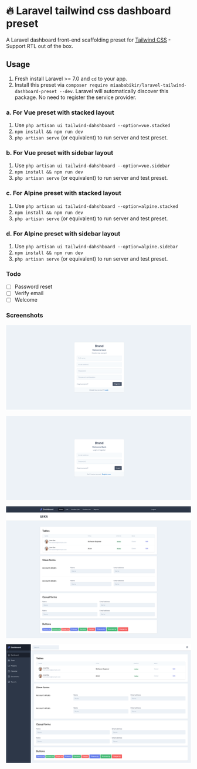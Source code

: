 # :fire: Laravel tailwind css dashboard preset
A Laravel dashboard front-end scaffolding preset for [Tailwind CSS](https://tailwindcss.com) - Support RTL out of the box.

## Usage

1. Fresh install Laravel >= 7.0 and `cd` to your app.
2. Install this preset via `composer require miaababikir/laravel-tailwind-dashboard-preset --dev`. Laravel will automatically discover this package. No need to register the service provider.

### a. For Vue preset with stacked layout

1. Use `php artisan ui tailwind-dahshboard --option=vue.stacked`
2. `npm install && npm run dev`
3. `php artisan serve` (or equivalent) to run server and test preset.

### b. For Vue preset with sidebar layout

1. Use `php artisan ui tailwind-dahshboard --option=vue.sidebar`
2. `npm install && npm run dev`
3. `php artisan serve` (or equivalent) to run server and test preset.

### c. For Alpine preset with stacked layout

1. Use `php artisan ui tailwind-dahshboard --option=alpine.stacked`
2. `npm install && npm run dev`
3. `php artisan serve` (or equivalent) to run server and test preset.

### d. For Alpine preset with sidebar layout

1. Use `php artisan ui tailwind-dahshboard --option=alpine.sidebar`
2. `npm install && npm run dev`
3. `php artisan serve` (or equivalent) to run server and test preset.

### Todo
- [ ] Password reset
- [ ] Verify email
- [ ] Welcome

### Screenshots

![Register](/screenshots/register.png)

![Login](/screenshots/login.png)

![Stacked Dashboard](/screenshots/preset_stacked.png)

![Sidebar Dashboard](/screenshots/preset_sidebar.png)
